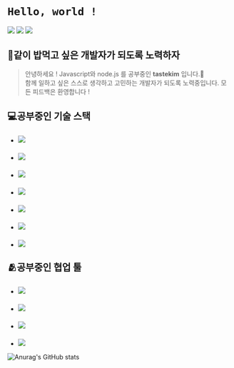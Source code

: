 # ```Hello, world !```  
<a href="https://tastekim.notion.site/tastekim/tastekim_Devlog-fe856eb9ac6e416db3807c12fcab39c5" target="_blank"><img src="https://img.shields.io/badge/Notion-FFFFFF?style=flat&logo=Notion&logoColor=black"/></a>
<a href="https://www.instagram.com/tastekim_" target="_blank"><img src="https://img.shields.io/badge/INSTAGRAM-fab1a0?style=flat&logo=instagram&logoColor=FFFFFF"/></a>
<a href="" target="_blank"><img src="https://img.shields.io/badge/tastekim@kakao.com-fdcb6e?style=flat&logo=gmail&logoColor=FFFFFF"/></a>  

## 🎯같이 밥먹고 싶은 개발자가 되도록 노력하자  

> 안녕하세요 ! Javascript와 node.js 를 공부중인 **tastekim** 입니다.🤗  
  함께 일하고 싶은 스스로 생각하고 고민하는 개발자가 되도록 노력중입니다.
  모든 피드백은 환영합니다 !  

## 💻공부중인 기술 스택
* ### <img src="https://img.shields.io/badge/javascript-F7DF1E?style=flat&logo=javascript&logoColor=black">
* ### <img src="https://img.shields.io/badge/Node.Js-339933?style=flat&logo=Node.Js&logoColor=white">
* ### <img src="https://img.shields.io/badge/Express-000000?style=flat&logo=Express&logoColor=white"> 
* ### <img src="https://img.shields.io/badge/NestJS-E0234E?style=flat&logo=NestJS&logoColor=white"> 
* ### <img src="https://img.shields.io/badge/Typescript-3178C6?style=flat&logo=Typescript&logoColor=white">
* ### <img src="https://img.shields.io/badge/MongoDB-47A248?style=flat&logo=MongoDB&logoColor=white">  
* ### <img src="https://img.shields.io/badge/MySQL-4479A1?style=flat&logo=MySQL&logoColor=white"> 


## 🫂공부중인 협업 툴
* ### <img src="https://img.shields.io/badge/Slack-4A154B?style=flat&logo=Slack&logoColor=white">
* ### <img src="https://img.shields.io/badge/AWS-232F3E?style=flat&logo=Amazon%20AWS&logoColor=white">  
* ### <img src="https://img.shields.io/badge/Notion-FFFFFF?style=flat&logo=Notion&logoColor=black">
* ### <img src="https://img.shields.io/badge/Docker-2496ED?style=flat&logo=Docker&logoColor=black">

![Anurag's GitHub stats](https://github-readme-stats.vercel.app/api?username=tastekim&show_icons=true&theme=radical)
